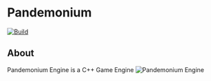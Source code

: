 # Pandemonium
[![Build](https://github.com/Alpasyon007/Pandemonium/actions/workflows/Build.yml/badge.svg?branch=master)](https://github.com/Alpasyon007/Pandemonium/actions/workflows/Build.yml)
## About

Pandemonium Engine is a C++ Game Engine
![Pandemonium Engine](https://i.imgur.com/reLQDJf.png)
